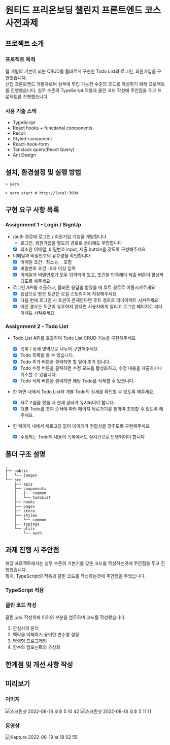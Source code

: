 # 원티드 프리온보딩 챌린지 프론트엔드 코스 사전과제

## 프로젝트 소개
### 프로젝트 목적 
웹 개발의 기본이 되는 CRUD를 올바르게 구현한 Todo List와 로그인, 회원가입을 구현했습니다. <br>
신입 프론트엔드 개발자로써 실무에 투입 가능한 수준의 코드를 작성하기 위해 프로젝트를 진행했습니다. 실무 수준의 TypeScript 적용과 클린 코드 작성에 주안점을 두고 프로젝트를 진행했습니다.

### 사용 기술 스택
- TypeScript
- React hooks + functional components
- Recoil
- Styled-component
- React-hook-form
- Tanstack query(React Query)
- Ant Design

## 설치, 환경설정 및 실행 방법
```shell
> yarn

> yarn start # http://local:3000
```

## 구현 요구 사항 목록

### Assignment 1 - Login / SignUp

- /auth 경로에 로그인 / 회원가입 기능을 개발합니다
  - 로그인, 회원가입을 별도의 경로로 분리해도 무방합니다
  - [x] 최소한 이메일, 비밀번호 input, 제출 button을 갖도록 구성해주세요
- 이메일과 비밀번호의 유효성을 확인합니다
  - [x] 이메일 조건 : 최소 `@`, `.` 포함
  - [x] 비밀번호 조건 : 8자 이상 입력
  - [x] 이메일과 비밀번호가 모두 입력되어 있고, 조건을 만족해야 제출 버튼이 활성화 되도록 해주세요
- 로그인 API를 호출하고, 올바른 응답을 받았을 때 루트 경로로 이동시켜주세요
  - [x] 응답으로 받은 토큰은 로컬 스토리지에 저장해주세요
  - [x] 다음 번에 로그인 시 토큰이 존재한다면 루트 경로로 리다이렉트 시켜주세요
  - [x] 어떤 경우든 토큰이 유효하지 않다면 사용자에게 알리고 로그인 페이지로 리다이렉트 시켜주세요

### Assignment 2 - Todo List

- Todo List API를 호출하여 Todo List CRUD 기능을 구현해주세요
  - [x] 목록 / 상세 영역으로 나누어 구현해주세요
  - [x] Todo 목록을 볼 수 있습니다.
  - [x] Todo 추가 버튼을 클릭하면 할 일이 추가 됩니다.
  - [x] Todo 수정 버튼을 클릭하면 수정 모드를 활성화하고, 수정 내용을 제출하거나 취소할 수 있습니다.
  - [x] Todo 삭제 버튼을 클릭하면 해당 Todo를 삭제할 수 있습니다.
- 한 화면 내에서 Todo List와 개별 Todo의 상세를 확인할 수 있도록 해주세요.
  - [x] 새로고침을 했을 때 현재 상태가 유지되어야 합니다.
  - [x] 개별 Todo를 조회 순서에 따라 페이지 뒤로가기를 통하여 조회할 수 있도록 해주세요.
- 한 페이지 내에서 새로고침 없이 데이터가 정합성을 갖추도록 구현해주세요

  - [x] 수정되는 Todo의 내용이 목록에서도 실시간으로 반영되어야 합니다
  
  
## 폴더 구조 설명
```
.
├── public
│   └── images
└── src
    ├── apis
    ├── components
    │   ├── common
    │   └── todoList
    ├── hooks
    ├── pages
    ├── store
    ├── styles
    │   └── common
    ├── typings
    └── utils
        └── auth
```

## 과제 진행 시 주안점
해당 프로젝트에서는 실무 수준의 기본기를 갖춘 코드를 작성하는것에 주안점을 두고 진행했습니다.<br>
특히, TypeScript의 적용과 클린 코드를 작성하는것에 주안점을 두었습니다.

### TypeScript 적용
### 클린 코드 작성
클린 코드 작성위해 이하의 부분을 염두하며 코드를 작성했습니다.

1) 관심사의 분리
2) 맥락을 이해하기 용이한 변수명 설정
3) 명령형 프로그래밍
4) 함수와 컴포넌트의 추상화

## 한계점 및 개선 사항 작성

## 미리보기
### 이미지
![스크린샷 2022-08-18 오후 5 10 42](https://user-images.githubusercontent.com/76836967/185344673-4e4756f4-035c-4cdd-b268-8f5c3a08e729.png)
![스크린샷 2022-08-18 오후 5 11 11](https://user-images.githubusercontent.com/76836967/185344626-fe718084-2913-41d3-aae7-e52e94c446ee.png)

### 동영상
![Kapture 2022-08-19 at 18 02 55](https://user-images.githubusercontent.com/76836967/185585173-8edc31e0-ce05-4f99-8f1f-901e5a25c934.gif)


